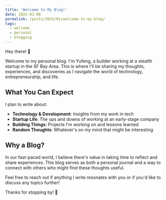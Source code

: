 ```yaml
---
title: 'Welcome to My Blog!'
date: 2025-01-08
permalink: /posts/2025/01/welcome-to-my-blog/
tags:
  - welcome
  - personal
  - blogging
---
```


Hey there! 👋

Welcome to my personal blog. I'm Yufeng, a builder working at a stealth startup in the SF Bay Area. This is where I'll be sharing my thoughts, experiences, and discoveries as I navigate the world of technology, entrepreneurship, and life.

## What You Can Expect

I plan to write about:

- **Technology & Development**: Insights from my work in tech
- **Startup Life**: The ups and downs of working at an early-stage company
- **Building Things**: Projects I'm working on and lessons learned
- **Random Thoughts**: Whatever's on my mind that might be interesting

## Why a Blog?

In our fast-paced world, I believe there's value in taking time to reflect and share experiences. This blog serves as both a personal journal and a way to connect with others who might find these thoughts useful.

Feel free to reach out if anything I write resonates with you or if you'd like to discuss any topics further!

Thanks for stopping by! 🚀 